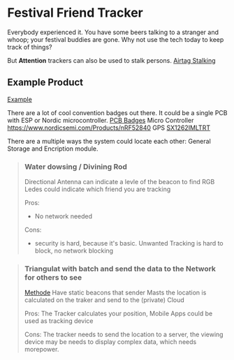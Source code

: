 # Festival Friend Tracker
Everybody experienced it. You have some beers talking to a stranger and whoop; your festival buddies are gone.
Why not use the tech today to keep track of things?

But **Attention** trackers can also be used to stalk persons. [Airtag Stalking](https://www.tomsguide.com/how-to/how-to-tell-if-airtag-stalking-you)

## Example Product
[Example](https://www.tindie.com/products/lansitectechnology/ble50-lora-gps-badge-tracker/)




There are a lot of cool convention badges out there. It could be a single PCB with ESP or Nordic microcontroller.
[PCB Badges](https://duckduckgo.com/?q=badge+pcb&t=ffab&iar=images&iax=images&ia=images)
Micro Controller https://www.nordicsemi.com/Products/nRF52840
GPS [SX1262IMLTRT](https://ch.farnell.com/semtech/sx1262imltrt/long-range-low-power-lora-transceiver/dp/3272418?st=lora)


There are a multiple ways the system could locate each other:
General Storage and Encription module.


> ### Water dowsing / Divining Rod
> Directional Antenna can indicate a levle of the beacon to find
> RGB Ledes could indicate which friend you are tracking
>
> Pros:
> - No network needed
>
> Cons:
> - security is hard, because it's basic. Unwanted Tracking is hard to block, no network blocking


> ### Triangulat with batch and send the data to the Network for others to see
> [Methode](https://www.mathworks.com/help/bluetooth/ug/bluetooth-le-based-positioning-using-direction-finding.html)
> Have static beacons that sender Masts the location is calculated on the traker and send to the (private) Cloud
>
> 
> Pros:
> The Tracker calculates your position, Mobile Apps could be used as tracking device
>
> Cons:
> The tracker needs to send the location to a server, the viewing device may be needs to display complex data, which needs morepower.


